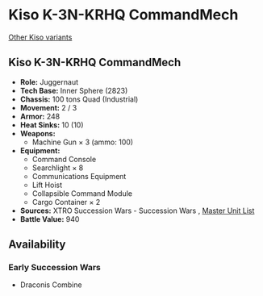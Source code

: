 # Kiso K-3N-KRHQ CommandMech 

[Other Kiso variants](../kiso.md) 

## Kiso K-3N-KRHQ CommandMech 

- **Role:** Juggernaut 
- **Tech Base:** Inner Sphere (2823) 
- **Chassis:** 100 tons Quad (Industrial) 
- **Movement:** 2 / 3 
- **Armor:** 248 
- **Heat Sinks:** 10 (10) 
- **Weapons:** 
  - Machine Gun × 3 (ammo: 100) 
- **Equipment:** 
  - Command Console 
  - Searchlight × 8 
  - Communications Equipment 
  - Lift Hoist 
  - Collapsible Command Module 
  - Cargo Container × 2 
- **Sources:** XTRO Succession Wars - Succession Wars , [Master Unit List](http://masterunitlist.info/Unit/Details/5773/kiso-k-3n-krhq-commandmech) 
- **Battle Value:** 940 

## Availability 

### Early Succession Wars 

- Draconis Combine 

